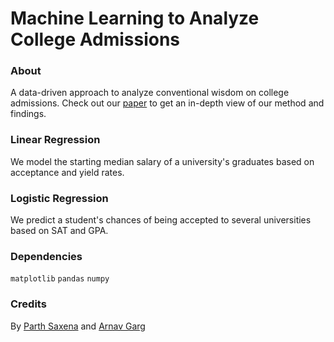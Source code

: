 # Machine Learning to Analyze College Admissions

### About
A data-driven approach to analyze conventional wisdom on college admissions. Check out our [paper](http://parthsaxena.com/docs/Analyzing-College-Admissions) to get an in-depth view of our method and findings.

### Linear Regression
We model the starting median salary of a university's graduates based on acceptance and yield rates.

### Logistic Regression
We predict a student's chances of being accepted to several universities based on SAT and GPA. 

### Dependencies
`matplotlib`
`pandas`
`numpy`

### Credits
By [Parth Saxena](http://parthsaxena.com) and [Arnav Garg](https://github.com/arnavgarg)
